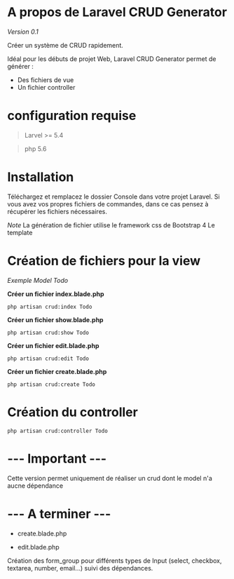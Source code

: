 # A propos de Laravel CRUD Generator

*Version 0.1*

Créer un système de CRUD rapidement.

Idéal pour les débuts de projet Web, Laravel CRUD Generator permet de générer :
* Des fichiers de vue
* Un fichier controller

# configuration requise
> Larvel >= 5.4

> php 5.6

# Installation

Téléchargez et remplacez le dossier Console dans votre projet Laravel.
Si vous avez vos propres fichiers de commandes, dans ce cas pensez à récupérer les fichiers nécessaires.

*Note*
La génération de fichier utilise le framework css de Bootstrap 4
Le template

# Création de fichiers pour la view

*Exemple Model Todo*

**Créer un fichier index.blade.php**

```
php artisan crud:index Todo
```

**Créer un fichier show.blade.php**

```
php artisan crud:show Todo
```

**Créer un fichier edit.blade.php**

```
php artisan crud:edit Todo
```

**Créer un fichier create.blade.php**

```
php artisan crud:create Todo
```

#  Création du controller

```
php artisan crud:controller Todo
```

# --- Important ---

Cette version permet uniquement de réaliser un crud dont le model n'a aucne dépendance

# --- A terminer ---
* create.blade.php

* edit.blade.php

Création des form_group pour différents types de Input (select, checkbox, textarea, number, email...) suivi des dépendances.


